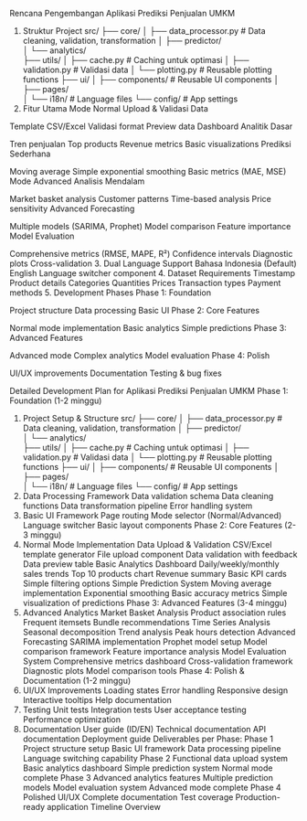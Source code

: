 Rencana Pengembangan Aplikasi Prediksi Penjualan UMKM
1. Struktur Project
src/
  ├── core/
  │   ├── data_processor.py      # Data cleaning, validation, transformation
  │   ├── predictor/            
  │   └── analytics/            
  ├── utils/
  │   ├── cache.py              # Caching untuk optimasi
  │   ├── validation.py         # Validasi data
  │   └── plotting.py           # Reusable plotting functions
  ├── ui/
  │   ├── components/           # Reusable UI components
  │   ├── pages/               
  │   └── i18n/                 # Language files
  └── config/                   # App settings
2. Fitur Utama
Mode Normal
Upload & Validasi Data

Template CSV/Excel
Validasi format
Preview data
Dashboard Analitik Dasar

Tren penjualan
Top products
Revenue metrics
Basic visualizations
Prediksi Sederhana

Moving average
Simple exponential smoothing
Basic metrics (MAE, MSE)
Mode Advanced
Analisis Mendalam

Market basket analysis
Customer patterns
Time-based analysis
Price sensitivity
Advanced Forecasting

Multiple models (SARIMA, Prophet)
Model comparison
Feature importance
Model Evaluation

Comprehensive metrics (RMSE, MAPE, R²)
Confidence intervals
Diagnostic plots
Cross-validation
3. Dual Language Support
Bahasa Indonesia (Default)
English
Language switcher component
4. Dataset Requirements
Timestamp
Product details
Categories
Quantities
Prices
Transaction types
Payment methods
5. Development Phases
Phase 1: Foundation

Project structure
Data processing
Basic UI
Phase 2: Core Features

Normal mode implementation
Basic analytics
Simple predictions
Phase 3: Advanced Features

Advanced mode
Complex analytics
Model evaluation
Phase 4: Polish

UI/UX improvements
Documentation
Testing & bug fixes

Detailed Development Plan for Aplikasi Prediksi Penjualan UMKM
Phase 1: Foundation (1-2 minggu)
1. Project Setup & Structure
src/
  ├── core/
  │   ├── data_processor.py      # Data cleaning, validation, transformation
  │   ├── predictor/            
  │   └── analytics/            
  ├── utils/
  │   ├── cache.py              # Caching untuk optimasi
  │   ├── validation.py         # Validasi data
  │   └── plotting.py           # Reusable plotting functions
  ├── ui/
  │   ├── components/           # Reusable UI components
  │   ├── pages/               
  │   └── i18n/                 # Language files
  └── config/                   # App settings
2. Data Processing Framework
Data validation schema
Data cleaning functions
Data transformation pipeline
Error handling system
3. Basic UI Framework
Page routing
Mode selector (Normal/Advanced)
Language switcher
Basic layout components
Phase 2: Core Features (2-3 minggu)
1. Normal Mode Implementation
Data Upload & Validation
CSV/Excel template generator
File upload component
Data validation with feedback
Data preview table
Basic Analytics Dashboard
Daily/weekly/monthly sales trends
Top 10 products chart
Revenue summary
Basic KPI cards
Simple filtering options
Simple Prediction System
Moving average implementation
Exponential smoothing
Basic accuracy metrics
Simple visualization of predictions
Phase 3: Advanced Features (3-4 minggu)
1. Advanced Analytics
Market Basket Analysis
Product association rules
Frequent itemsets
Bundle recommendations
Time Series Analysis
Seasonal decomposition
Trend analysis
Peak hours detection
Advanced Forecasting
SARIMA implementation
Prophet model setup
Model comparison framework
Feature importance analysis
Model Evaluation System
Comprehensive metrics dashboard
Cross-validation framework
Diagnostic plots
Model comparison tools
Phase 4: Polish & Documentation (1-2 minggu)
1. UI/UX Improvements
Loading states
Error handling
Responsive design
Interactive tooltips
Help documentation
2. Testing
Unit tests
Integration tests
User acceptance testing
Performance optimization
3. Documentation
User guide (ID/EN)
Technical documentation
API documentation
Deployment guide
Deliverables per Phase:
Phase 1
Project structure setup
Basic UI framework
Data processing pipeline
Language switching capability
Phase 2
Functional data upload system
Basic analytics dashboard
Simple prediction system
Normal mode complete
Phase 3
Advanced analytics features
Multiple prediction models
Model evaluation system
Advanced mode complete
Phase 4
Polished UI/UX
Complete documentation
Test coverage
Production-ready application
Timeline Overview
